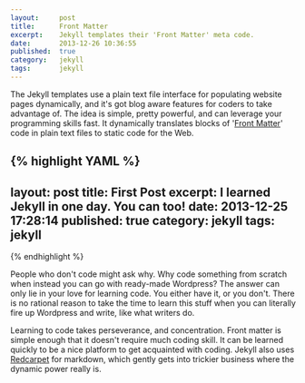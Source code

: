 ```yaml
---
layout:     post
title:      Front Matter
excerpt:    Jekyll templates their 'Front Matter' meta code.
date:       2013-12-26 10:36:55
published:  true
category:   jekyll
tags:       jekyll
---
```


The Jekyll templates use a plain text file interface for populating website pages dynamically, and it's got blog aware features for coders to take advantage of. The idea is simple, pretty powerful, and can leverage your programming skills fast. It dynamically translates blocks of '[Front Matter][front-matter]' code in plain text files to static code for the Web.

{% highlight YAML %}
---
layout: post
title: First Post
excerpt: I learned Jekyll in one day. You can too!
date: 2013-12-25 17:28:14
published: true
category: jekyll
tags: jekyll
---
{% endhighlight %}

People who don't code might ask why. Why code something from scratch when instead you can go with ready-made Wordpress? The answer can only lie in your love for learning code. You either have it, or you don't. There is no rational reason to take the time to learn this stuff when you can literally fire up Wordpress and write, like what writers do.

Learning to code takes perseverance, and concentration. Front matter is simple enough that it doesn't require much coding skill. It can be learned quickly to be a nice platform to get acquainted with coding. Jekyll also uses [Redcarpet][red-carpet] for markdown, which gently gets into trickier business where the dynamic power really is.

[red-carpet]: https://github.com/vmg/redcarpet
[front-matter]: http://jekyllrb.com/docs/frontmatter/
